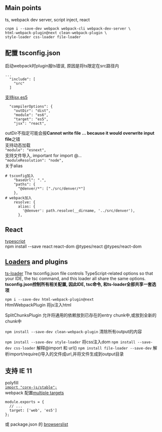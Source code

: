 ## Main points
ts, webpack dev server, script inject, react  
```
cnpm i --save-dev webpack webpack-cli webpack-dev-server \
html-webpack-plugin@next clean-webpack-plugin \
style-loader css-loader file-loader
```

## 配置 tsconfig.json
启动webpack时plugin报ts错误, 原因是将ts限定在src路径内
```
...
  "include": [
    "src"
  ]
```
[支持jsx,es5](https://webpack.js.org/guides/typescript/)
```
  "compilerOptions": {
    "outDir": "dist",
    "module": "es6",
    "target": "es5",
    "jsx": "react",
```
outDir不指定可能会报**Cannot write file ... because it would overwrite input file**之错  
支持动态加载  
``"module": "esnext",``  
支持文件导入, important for import @...  
``"moduleResolution": "node",``  
关于alias  
```
# tsconfig加入 
    "baseUrl": ".",
    "paths": {
      "@denver/*": ["./src/denver/*"]
    }, 
# webpack加入
    resolve: {
      alias: { 
        '@denver': path.resolve(__dirname, '../src/denver'),
      },
```

## React
[typescript](https://www.typescriptlang.org/docs/handbook/react.html)  
npm install --save react react-dom @types/react @types/react-dom

## [Loaders](https://webpack.js.org/loaders/) and plugins  


[ts-loader](https://github.com/TypeStrong/ts-loader)  The tsconfig.json file controls TypeScript-related options so that your IDE, the tsc command, and this loader all share the same options. **tsconfig.json控制所有相关配置, 因此IDE, tsc命令, 和ts-loader全部共享一套选项**  


``npm i --save-dev html-webpack-plugin@next``  
HtmlWebpackPlugin 将js注入html  


SplitChunksPlugin 允许将通用的依赖放到已存在的entry chunk中,或放到全新的chunk中  


``npm install --save-dev clean-webpack-plugin``
清除所有output的内容

``npm install --save-dev style-loader``
将css注入dom
``npm install --save-dev css-loader``
解释@import 和 url()
``npm install file-loader --save-dev``
解析import/require()导入的文件成url,并将文件生成到output目录

## 支持 IE 11
polyfill  
[``import "core-js/stable";``](https://www.npmjs.com/package/core-js)  
webpack 配置[multiple targets](https://webpack.js.org/configuration/target/#string-1)  
```
module.exports = {
  // ...
  target: ['web', 'es5']
};
```
或 package.json 的 [browserslist](https://webpack.js.org/configuration/target/#browserslist)
